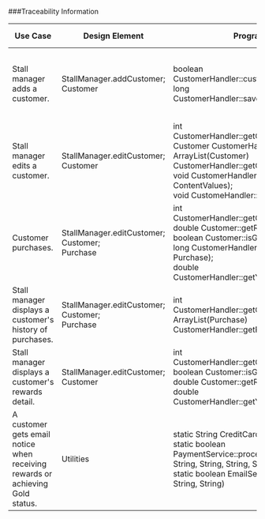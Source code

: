 ###Traceability Information

|Use Case|Design Element|Program Code|Test Method|
|----|------------------|------------|-----------|
|Stall manager adds a customer.|StallManager.addCustomer;<br>Customer|boolean CustomerHandler::customerExists(Customer);<br>                                    long CustomerHandler::saveCustomer(Customer); |Test plan test cases 01~05, 22, 24~26|
|Stall manager edits a customer.|StallManager.editCustomer;<br>Customer|                   int CustomerHandler::getCustomerId(Customer);<br>                  Customer CustomerHandler::getCustomer(int);<br>                    ArrayList(Customer) CustomerHandler::getCustomerList();<br>void CustomerHandler::updateCustomer(int, ContentValues);<br>            void CustomeHandler::deleteCustomer(int);<br>|Test plan test cases 01~05, 21~23, 27~31|
|Customer purchases.|StallManager.editCustomer;<br>Customer;<br>Purchase|int CustomerHandler::getCustomerId(Customer);<br>double Customer::getRewardsBalance();<br>boolean Customer::isGoldStatus();<br>long CustomerHandler::savePurchase(int, Purchase);<br>double CustomerHandler::getYTDSpending(Customer)|Test plan test cases 08~18, 32, 34|
|Stall manager displays a customer's history of purchases.|StallManager.editCustomer;<br>Customer;<br>Purchase|int CustomerHandler::getCustomerId(Customer);<br>ArrayList(Purchase) CustomerHandler::getPurchaseList()<br>|Test plan test cases 06, 33|
|Stall manager displays a customer's rewards detail.|StallManager.editCustomer;<br>Customer|int CustomerHandler::getCustomerId(Customer);<br>boolean Customer::isGoldStatus();<br>double Customer::getRewardsBalance();<br>double CustomerHandler::getYTDSpending(int)|Test plan test cases 07|
|A customer gets email notice when receiving rewards or achieving Gold status.|Utilities| static String CreditCardService::getCardInfo();<br>static boolean PaymentService::processPayment(String, String, String, String, String, double);<br>static boolean EmailService::sendEmail(String, String, String)|Test plan test cases 19~20
